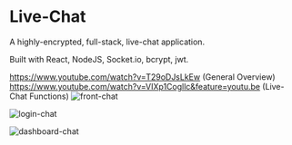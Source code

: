 # Live-Chat
A highly-encrypted, full-stack, live-chat application.

Built with React, NodeJS, Socket.io, bcrypt, jwt.

https://www.youtube.com/watch?v=T29oDJsLkEw  (General Overview)
https://www.youtube.com/watch?v=VIXp1Cogllc&feature=youtu.be  (Live-Chat Functions)
![front-chat](https://user-images.githubusercontent.com/52431957/71425817-62db8380-266f-11ea-8e10-ec1b5a4f67f3.JPG)

![login-chat](https://user-images.githubusercontent.com/52431957/71425816-61aa5680-266f-11ea-8b32-bae2d94f1eed.JPG)

![dashboard-chat](https://user-images.githubusercontent.com/52431957/71425815-5f47fc80-266f-11ea-8540-f6445d6ee6e9.JPG)





